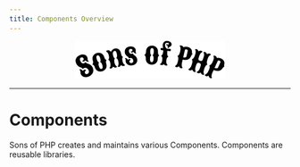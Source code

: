 ```yaml
---
title: Components Overview
---
```


<div align="center">
  <img src="https://raw.githubusercontent.com/SonsOfPHP/.github/main/assets/top-rocker.png" />
</div>
<hr>

# Components

Sons of PHP creates and maintains various Components. Components are reusable
libraries.
